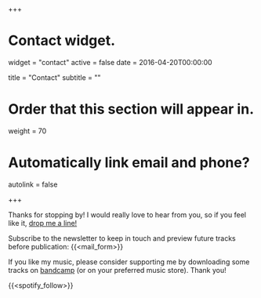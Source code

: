+++
# Contact widget.
widget = "contact"
active = false
date = 2016-04-20T00:00:00

title = "Contact"
subtitle = ""

# Order that this section will appear in.
weight = 70

# Automatically link email and phone?
autolink = false

+++

Thanks for stopping by! I would really love to hear from you, so if you feel like it, [drop me a line!](mailto:skeeboo@skeeboomusic.com)

Subscribe to the newsletter to keep in touch and preview future tracks before publication:
{{<mail_form>}}

If you like my music, please consider supporting me by downloading some tracks on [bandcamp](https://skeeboo.bandcamp.com) (or on your preferred music store). Thank you!

{{<spotify_follow>}}
